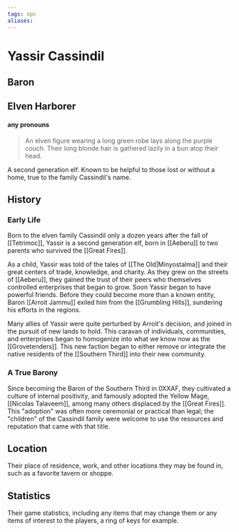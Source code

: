 ```yaml
---
tags: npc
aliases:
---
```

# Yassir Cassindil
## Baron
## Elven Harborer
#### any pronouns

> An elven figure wearing a long green robe lays along the purple couch. Their long blonde hair is gathered lazily in a bun atop their head. 

A second generation elf.
Known to be helpful to those lost or without a home, true to the family Cassindil's name.

## History
### Early Life
Born to the elven family Cassindil only a dozen years after the fall of [[Tetrimoc]], Yassir is a second generation elf, born in [[Aeberu]] to two parents who survived the [[Great Fires]].

As a child, Yassir was told of the tales of [[The Old|Minyostalma]] and their great centers of trade, knowledge, and charity. As they grew on the streets of [[Aeberu]], they gained the trust of their peers who themselves controlled enterprises that began to grow. Soon Yassir began to have powerful friends. Before they could become more than a known entity, Baron [[Arroit Jammu]] exiled him from the [[Grumbling Hills]], sundering his efforts in the regions.

Many allies of Yassir were quite perturbed by Arroit's decision, and joined in the pursuit of new lands to hold. This caravan of individuals, communities, and enterprises began to homogenize into what we know now as the [[Grovetenders]]. This new faction began to either remove or integrate the native residents of the [[Southern Third]] into their new community.

### A True Barony
Since becoming the Baron of the Southern Third in 0XXAF, they cultivated a culture of internal positivity, and famously adopted the Yellow Mage, [[Nicolas Talaveem]], among many others displaced by the [[Great Fires]]. This "adoption" was often more ceremonial or practical than legal; the "children" of the Cassindil family were welcome to use the resources and reputation that came with that title.

## Location
Their place of residence, work, and other locations they may be found in, such as a favorite tavern or shoppe.

## Statistics
Their game statistics, including any items that may change them or any items of interest to the players, a ring of keys for example.